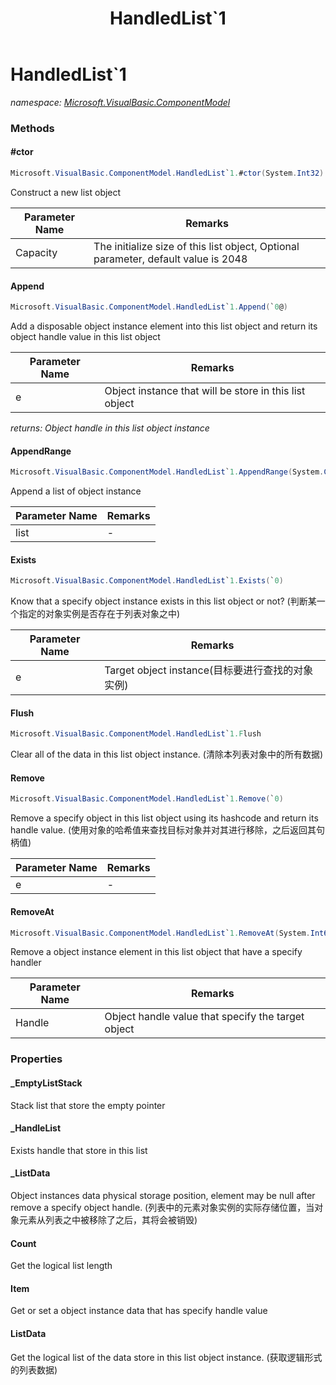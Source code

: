 ﻿---
title: HandledList`1
---

# HandledList`1
_namespace: [Microsoft.VisualBasic.ComponentModel](N-Microsoft.VisualBasic.ComponentModel.html)_



### Methods

#### #ctor
```csharp
Microsoft.VisualBasic.ComponentModel.HandledList`1.#ctor(System.Int32)
```
Construct a new list object

|Parameter Name|Remarks|
|--------------|-------|
|Capacity|The initialize size of this list object, Optional parameter, default value is 2048|


#### Append
```csharp
Microsoft.VisualBasic.ComponentModel.HandledList`1.Append(`0@)
```
Add a disposable object instance element into this list object and return its object handle value in this list object

|Parameter Name|Remarks|
|--------------|-------|
|e|Object instance that will be store in this list object|

_returns: Object handle in this list object instance_

#### AppendRange
```csharp
Microsoft.VisualBasic.ComponentModel.HandledList`1.AppendRange(System.Collections.Generic.IEnumerable{`0}@)
```
Append a list of object instance

|Parameter Name|Remarks|
|--------------|-------|
|list|-|


#### Exists
```csharp
Microsoft.VisualBasic.ComponentModel.HandledList`1.Exists(`0)
```
Know that a specify object instance exists in this list object or not? 
 (判断某一个指定的对象实例是否存在于列表对象之中)

|Parameter Name|Remarks|
|--------------|-------|
|e|Target object instance(目标要进行查找的对象实例)|


#### Flush
```csharp
Microsoft.VisualBasic.ComponentModel.HandledList`1.Flush
```
Clear all of the data in this list object instance.
 (清除本列表对象中的所有数据)

#### Remove
```csharp
Microsoft.VisualBasic.ComponentModel.HandledList`1.Remove(`0)
```
Remove a specify object in this list object using its hashcode and return its handle value.
 (使用对象的哈希值来查找目标对象并对其进行移除，之后返回其句柄值)

|Parameter Name|Remarks|
|--------------|-------|
|e|-|


#### RemoveAt
```csharp
Microsoft.VisualBasic.ComponentModel.HandledList`1.RemoveAt(System.Int64)
```
Remove a object instance element in this list object that have a specify handler

|Parameter Name|Remarks|
|--------------|-------|
|Handle|Object handle value that specify the target object|




### Properties

#### _EmptyListStack
Stack list that store the empty pointer
#### _HandleList
Exists handle that store in this list
#### _ListData
Object instances data physical storage position, element may be null after 
 remove a specify object handle. 
 (列表中的元素对象实例的实际存储位置，当对象元素从列表之中被移除了之后，其将会被销毁)
#### Count
Get the logical list length
#### Item
Get or set a object instance data that has specify handle value
#### ListData
Get the logical list of the data store in this list object instance.
 (获取逻辑形式的列表数据)

